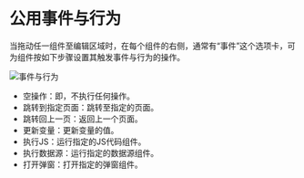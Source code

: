# 公用事件与行为

当拖动任一组件至编辑区域时，在每个组件的右侧，通常有“事件”这个选项卡，可为组件按如下步骤设置其触发事件与行为的操作。

![事件与行为](https://docimages.blob.core.chinacloudapi.cn/images/Kris/Apps/commonevent20210413.png)

- 空操作：即，不执行任何操作。
- 跳转到指定页面：跳转至指定的页面。
- 跳转回上一页：返回上一个页面。
- 更新变量：更新变量的值。
- 执行JS：运行指定的JS代码组件。
- 执行数据源：运行指定的数据源组件。
- 打开弹窗：打开指定的弹窗组件。
